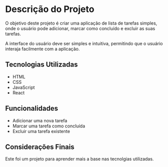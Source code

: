 # Descrição do Projeto
O objetivo deste projeto é criar uma aplicação de lista de tarefas simples, onde o usuário pode adicionar, marcar como concluído e excluir as suas tarefas.

A interface do usuário deve ser simples e intuitiva, permitindo que o usuário interaja facilmente com a aplicação.

## Tecnologias Utilizadas

- HTML
- CSS
- JavaScript
- React 

## Funcionalidades

- Adicionar uma nova tarefa
- Marcar uma tarefa como concluída
- Excluir uma tarefa existente


## Considerações Finais

Este foi um projeto para aprender mais a base nas tecnolgias utilizadas.
